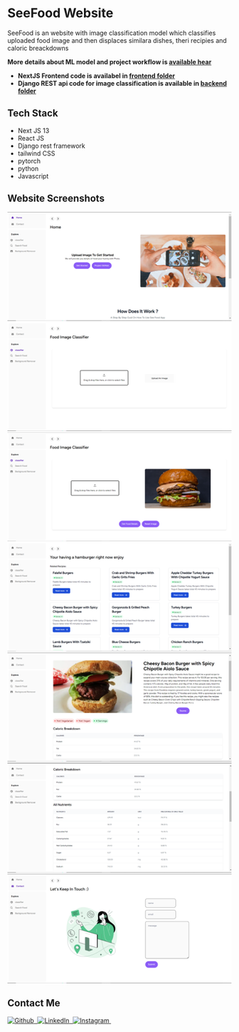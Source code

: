 # SeeFood Website
SeeFood is an website with image classification model which classifies uploaded food image and then displaces similara dishes, theri recipies and caloric breackdowns

**More details about ML model and project workflow is [available hear](https://github.com/vishalrk1/SeeFood)**

- **NextJS Frontend code is availabel in [frontend folder](https://github.com/vishalrk1/SeeFood-Website/tree/master/frontend)**
- **Django REST api code for image classification is available in [backend folder](https://github.com/vishalrk1/SeeFood-Website/tree/master/backend)**

## Tech Stack
- Next JS 13
- React JS
- Django rest framework
- tailwind CSS
- pytorch
- python
- Javascript

## Website Screenshots

![](screenshots/img-1.png)
![](screenshots/img-2.png)
![](screenshots/img-3.png)
![](screenshots/img-4.png)
![](screenshots/img-5.png)
![](screenshots/img-6.png)
![](screenshots/img-7.png)

## Contact Me

<p align="start">
    <a href="https://github.com/vishalrk1" target="_blank">
        <img alt="Github" src="https://img.shields.io/badge/Github-%23F37626.svg?style=for-the-badge&logo=github&logoColor=white" />&nbsp;
    </a>
    <a href="https://www.linkedin.com/in/vishal-karangale-126492216/" target="_blank">
        <img alt="LinkedIn" src="https://img.shields.io/badge/LinkedIn-%23F37626.svg?style=for-the-badge&logo=linkedin&logoColor=white" />&nbsp;
    </a>
     <a href="https://www.instagram.com/vishal_rk1/" target="_blank">
       <img alt="Instagram" src="https://img.shields.io/badge/Instagram-%23F37626.svg?style=for-the-badge&logo=instagram&logoColor=white" />&nbsp;
    </a>
</p>
